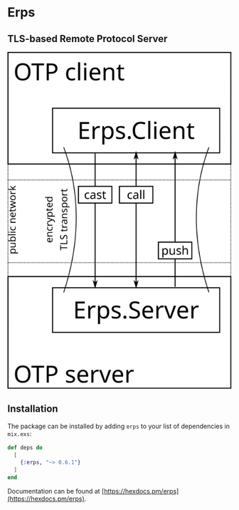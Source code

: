 # Erps

## TLS-based Remote Protocol Server

![rps diagram](diagram.svg)

## Installation

The package can be installed by adding `erps` to your list of dependencies in `mix.exs`:

```elixir
def deps do
  [
    {:erps, "~> 0.6.1"}
  ]
end
```

Documentation can be found at [https://hexdocs.pm/erps](https://hexdocs.pm/erps).
